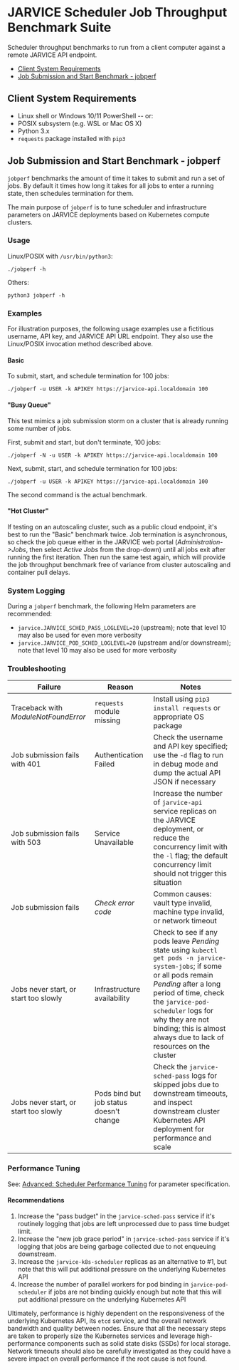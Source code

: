 # JARVICE Scheduler Job Throughput Benchmark Suite

Scheduler throughput benchmarks to run from a client computer against a remote JARVICE API endpoint.

* [Client System Requirements](#client-system-requirements)
* [Job Submission and Start Benchmark - jobperf](#job-submission-and-start-benchmark---jobperf)

## Client System Requirements

* Linux shell or Windows 10/11 PowerShell -- or:
* POSIX subsystem (e.g. WSL or Mac OS X)
* Python 3.x
* `requests` package installed with `pip3`

## Job Submission and Start Benchmark - jobperf

`jobperf` benchmarks the amount of time it takes to submit and run a set of jobs.  By default it times how long it takes for all jobs to enter a running state, then schedules termination for them.

The main purpose of `jobperf` is to tune scheduler and infrastructure parameters on JARVICE deployments based on Kubernetes compute clusters.

### Usage

Linux/POSIX with `/usr/bin/python3`:

```
./jobperf -h
```

Others:

```
python3 jobperf -h
```

### Examples

For illustration purposes, the following usage examples use a fictitious username, API key, and JARVICE API URL endpoint.  They also use the Linux/POSIX invocation method described above.

#### Basic

To submit, start, and schedule termination for 100 jobs:

```
./jobperf -u USER -k APIKEY https://jarvice-api.localdomain 100
```

#### "Busy Queue"

This test mimics a job submission storm on a cluster that is already running some number of jobs.

First, submit and start, but don't terminate, 100 jobs:

```
./jobperf -N -u USER -k APIKEY https://jarvice-api.localdomain 100
```

Next, submit, start, and schedule termination for 100 jobs:

```
./jobperf -u USER -k APIKEY https://jarvice-api.localdomain 100
```

The second command is the actual benchmark.

#### "Hot Cluster"

If testing on an autoscaling cluster, such as a public cloud endpoint, it's best to run the "Basic" benchmark twice.  Job termination is asynchronous, so check the job queue either in the JARVICE web portal (*Administration->Jobs*, then select *Active Jobs* from the drop-down) until all jobs exit after running the first iteration.  Then run the same test again, which will provide the job throughput benchmark free of variance from cluster autoscaling and container pull delays.

### System Logging

During a `jobperf` benchmark, the following Helm parameters are recommended:
* `jarvice.JARVICE_SCHED_PASS_LOGLEVEL=20` (upstream); note that level 10 may also be used for even more verbosity
* `jarvice.JARVICE_POD_SCHED_LOGLEVEL=20` (upstream and/or downstream); note that level 10 may also be used for more verbosity

### Troubleshooting

Failure|Reason|Notes
---|---|---
Traceback with *ModuleNotFoundError*|`requests` module missing|Install using `pip3 install requests` or appropriate OS package
Job submission fails with 401|Authentication Failed|Check the username and API key specified; use the `-d` flag to run in debug mode and dump the actual API JSON if necessary
Job submission fails with 503|Service Unavailable|Increase the number of `jarvice-api` service replicas on the JARVICE deployment, or reduce the concurrency limit with the `-l` flag; the default concurrency limit should not trigger this situation
Job submission fails|*Check error code*|Common causes: vault type invalid, machine type invalid, or network timeout
Jobs never start, or start too slowly|Infrastructure availability|Check to see if any pods leave *Pending* state using `kubectl get pods -n jarvice-system-jobs`; if some or all pods remain *Pending* after a long period of time, check the `jarvice-pod-scheduler` logs for why they are not binding; this is almost always due to lack of resources on the cluster
Jobs never start, or start too slowly|Pods bind but job status doesn't change|Check the `jarvice-sched-pass` logs for skipped jobs due to downstream timeouts, and inspect downstream cluster Kubernetes API deployment for performance and scale

### Performance Tuning

See: [Advanced: Scheduler Performance Tuning](../Scaling.md#advanced%3A-scheduler-performance-tuning) for parameter specification.

#### Recommendations

1. Increase the "pass budget" in the `jarvice-sched-pass` service if it's routinely logging that jobs are left unprocessed due to pass time budget limit.
2. Increase the "new job grace period" in `jarvice-sched-pass` service if it's logging that jobs are being garbage collected due to not enqueuing downstream.
3. Increase the `jarvice-k8s-scheduler` replicas as an alternative to #1, but note that this will put additional pressure on the underlying Kubernetes API
4. Increase the number of parallel workers for pod binding in `jarvice-pod-scheduler` if jobs are not binding quickly enough but note that this will put additional pressure on the underlying Kubernetes API

Ultimately, performance is highly dependent on the responsiveness of the underlying Kubernetes API, its `etcd` service, and the overall network bandwidth and quality between nodes.  Ensure that all the necessary steps are taken to properly size the Kubernetes services and leverage high-performance components such as solid state disks (SSDs) for local storage.  Network timeouts should also be carefully investigated as they could have a severe impact on overall performance if the root cause is not found.
